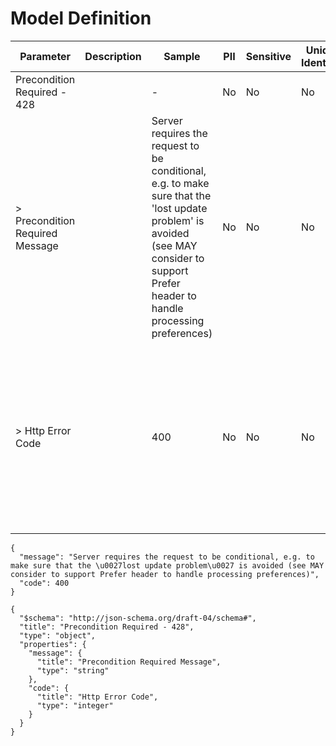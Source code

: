 # Model Definition
| Parameter | Description | Sample | PII | Sensitive | Unique Identifier | Mandatory | Default | Details |
| --- | --- | --- | --- | --- | --- | --- | --- | --- |
|  Precondition Required - 428 |  |  -  | No | No | No | No |  |Data Type : object<br>  |
| &gt; Precondition Required Message |  | Server requires the request to be conditional, e.g. to make sure that the &#x27;lost update problem&#x27; is avoided (see MAY consider to support Prefer header to handle processing preferences) | No | No | No | No |  |Data Type : string<br> Min. length :  - <br> Max. length :  - <br> Regex :  - <br>  |
| &gt; Http Error Code |  | 400 | No | No | No | No |  |Data Type : integer<br> Minimum :  - <br> Exclusive Minimum : No<br> Maximum :  - <br> Exclusive Maximum : No<br> Multiple Of :  - <br>  |





```
{
  "message": "Server requires the request to be conditional, e.g. to make sure that the \u0027lost update problem\u0027 is avoided (see MAY consider to support Prefer header to handle processing preferences)",
  "code": 400
}
```




```
{
  "$schema": "http://json-schema.org/draft-04/schema#",
  "title": "Precondition Required - 428",
  "type": "object",
  "properties": {
    "message": {
      "title": "Precondition Required Message",
      "type": "string"
    },
    "code": {
      "title": "Http Error Code",
      "type": "integer"
    }
  }
}
```

